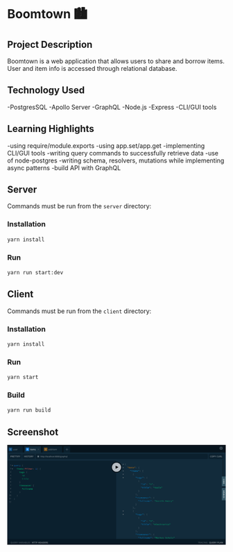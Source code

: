 # Boomtown 🏙

## Project Description 
Boomtown is a web application that allows users to share and borrow items. User and item info is accessed through relational database.

## Technology Used
-PostgresSQL
-Apollo Server
-GraphQL
-Node.js
-Express
-CLI/GUI tools

## Learning Highlights
-using require/module.exports
-using app.set/app.get
-implementing CLI/GUI tools
-writing query commands to successfully retrieve data
-use of node-postgres
-writing schema, resolvers, mutations while implementing async patterns
-build API with GraphQL

## Server
Commands must be run from the `server` directory:

### Installation
```bash
yarn install
```
### Run
```bash
yarn run start:dev
```
## Client
Commands must be run from the `client` directory:

### Installation
```bash
yarn install
```

### Run
```bash
yarn start
```

### Build
```bash
yarn run build
```

## Screenshot
<img src="Screenshot.png">

